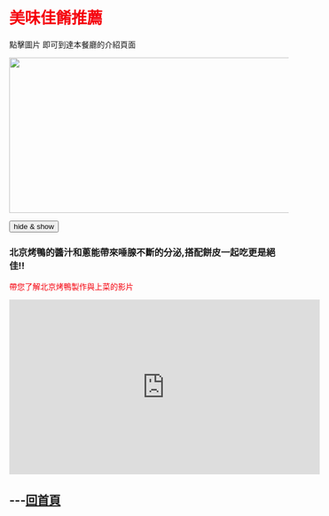 <html>
 <head>
    <style>
    .red-text {
      color:#f5000d;
    }
    .orange-text{
      color:#f55c00;
    }
    .yellow-text{
      color:#f5f300;
    }
    .blue-text{
      color:#0009ff;
    }
    .green-text{
      color:#30CD30;
    }   
    </style>
 </head>
<script>
$(document).ready(function(){
   $("#hide").click(function(){
    $("div").hide();
  });
  $("#show").click(function(){
    $("div").show();
  });
});
</script>

<h1 class="red-text" >美味佳餚推薦</h1><p>

<p class="-text" > 點擊圖片 即可到達本餐廳的介紹頁面 </p>

<a href="http://www.china.org.cn/top10/2011-08/05/content_23143593_4.htm">
 <img id="comp-ja6kq5fb1imgimage" style="width: 560px; height: 280px;" data-type="image" src="http://images.china.cn/attachement/jpg/site1007/20110804/0013729e78490fa4c43412.jpg"></a><p>
 
<button id="hide" id ="show"> hide & show </button>
  
<h3> 北京烤鴨的醬汁和蔥能帶來唾腺不斷的分泌,搭配餅皮一起吃更是絕佳!!</h3><p>

 
<p class="red-text"> 帶您了解北京烤鴨製作與上菜的影片 </p><p>

 <iframe width="560" height="315" src="https://www.youtube.com/embed/hwA4qYkJ9-k" frameborder="0" allow="accelerometer; autoplay; encrypted-media; gyroscope; picture-in-picture" allowfullscreen></iframe>


<h2>---<a href="https://gary7lu.github.io/Food/">回首頁</a></h2>


